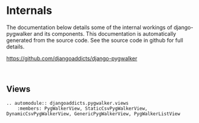 # Internals

The documentation below details some of the internal workings of django-pygwalker and its components. This documentation is automatically generated from the source code. See the source code in github for full details.

<https://github.com/djangoaddicts/django-pygwalker>

<br/>

## Views

```{eval-rst}
.. automodule:: djangoaddicts.pygwalker.views
    :members: PygWalkerView, StaticCsvPygWalkerView, DynamicCsvPygWalkerView, GenericPygWalkerView, PygWalkerListView
```

<br/>
